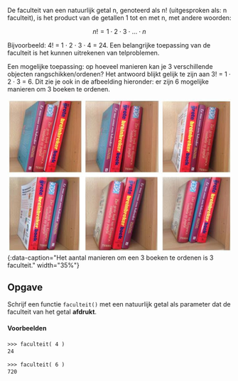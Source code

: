 
De faculteit van een natuurlijk getal n, genoteerd als n! (uitgesproken als: n faculteit), is het product van de getallen 1 tot en met n, met andere woorden:

$$
n! = 1\cdot 2\cdot 3\cdot \ldots \cdot n
$$

Bijvoorbeeld: 4! = 1 · 2 · 3 · 4 = 24. Een belangrijke toepassing van de faculteit is het kunnen uitrekenen van telproblemen. 

Een mogelijke toepassing: op hoeveel manieren kan je 3 verschillende objecten rangschikken/ordenen? Het antwoord blijkt gelijk te zijn aan 3! = 1 · 2 · 3 = 6. Dit zie je ook in de afbeelding hieronder: er zijn 6 mogelijke manieren om 3 boeken te ordenen. 

![Faculteit](media/faculteit.jpg "Faculteit"){:data-caption="Het aantal manieren om een 3 boeken te ordenen is 3 faculteit." width="35%"}

## Opgave
Schrijf een functie `faculteit()` met een natuurlijk getal als parameter dat de faculteit van het getal **afdrukt**.

#### Voorbeelden
```
>>> faculteit( 4 )
24
```

```
>>> faculteit( 6 )
720
```